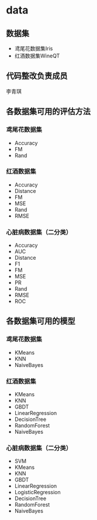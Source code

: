 # data
## 数据集
- 鸢尾花数据集Iris
- 红酒数据集WineQT
## 代码整改负责成员
李青琪
## 各数据集可用的评估方法
### 鸢尾花数据集
- Accuracy
- FM
- Rand
### 红酒数据集
- Accuracy
- Distance
- FM
- MSE
- Rand
- RMSE
### 心脏病数据集（二分类）
- Accuracy
- AUC
- Distance
- F1
- FM
- MSE
- PR
- Rand
- RMSE
- ROC
## 各数据集可用的模型
### 鸢尾花数据集
- KMeans
- KNN
- NaiveBayes
### 红酒数据集
- KMeans
- KNN
- GBDT
- LinearRegression
- DecisionTree
- RandomForest
- NaiveBayes
### 心脏病数据集（二分类）
- SVM
- KMeans
- KNN
- GBDT
- LinearRegression
- LogisticRegression
- DecisionTree
- RandomForest
- NaiveBayes
